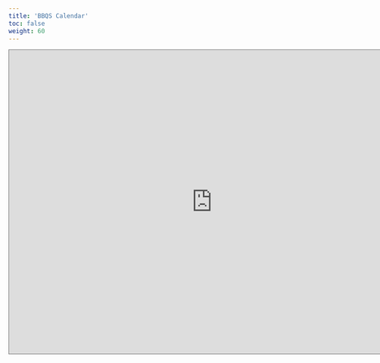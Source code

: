 ```yaml
---
title: 'BBQS Calendar'
toc: false
weight: 60
---
```


<!-- <iframe src="https://calendar.google.com/calendar/embed?height=600&wkst=1&ctz=America%2FNew_York&showPrint=0&mode=AGENDA&title=BBQS%20Events%20Calendar&src=YWRtaW5AYnJhaW4tYmJxcy5vcmc&src=ZW4udXNhI2hvbGlkYXlAZ3JvdXAudi5jYWxlbmRhci5nb29nbGUuY29t&color=%23039BE5&color=%230B8043" style="border-width:0" width="800" height="600" frameborder="0" scrolling="no"></iframe> -->

<iframe src="https://calendar.google.com/calendar/embed?height=600&wkst=1&ctz=America%2FNew_York&showPrint=0&mode=AGENDA&title=BBQS%20Events%20Calendar&src=YWRtaW5AYnJhaW4tYmJxcy5vcmc&color=%23039BE5" style="border:solid 1px #777" width="800" height="600" frameborder="0" scrolling="no"></iframe>